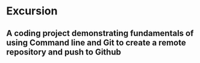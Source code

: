 # Excursion
## A coding project demonstrating fundamentals of using Command line and Git to create a remote repository and push to Github
